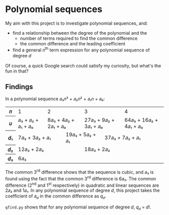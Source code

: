 # Polynomial sequences
My aim with this project is to investigate polynomial sequences, and:
* find a relationship between the degree of the polynomial and the
  * number of terms required to find the common difference
  * the common difference and the leading coefficient
* find a general 𝑛<sup>th</sup> term expression for any polynomial sequence of degree 𝑑

Of course, a quick Google search could satisfy my curiosity, but what's the fun in that?

## Findings
In a polynomial sequence 𝑎₃𝑛³ + 𝑎₂𝑛² + 𝑎₁𝑛 + 𝑎₀:
<table>
	<tr>
		<th>𝑛</th>
		<td colspan="3">1</td>
		<td colspan="3">2</td>
		<td colspan="3">3</td>
		<td colspan="3">4</td>
	</tr>
	<tr>
		<th>𝑢</th>
		<td colspan="3">𝑎₃ + 𝑎₂ + 𝑎₁ + 𝑎₀</td>
		<td colspan="3">8𝑎₃ + 4𝑎₂ + 2𝑎₁ + 𝑎₀</td>
		<td colspan="3">27𝑎₃ + 9𝑎₂ + 3𝑎₁ + 𝑎₀</td>
		<td colspan="3">64𝑎₃ + 16𝑎₂ + 4𝑎₁ + 𝑎₀</td>
	</tr>
	<tr>
		<th>𝑑₁</th>
		<td colspan="4">7𝑎₃ + 3𝑎₂ + 𝑎₁</td>
		<td colspan="4">19𝑎₃ + 5𝑎₂ + 𝑎₁</td>
		<td colspan="4">37𝑎₃ + 7𝑎₂ + 𝑎₁</td>
	</tr>
	<tr>
		<th>𝑑₂</th>
		<td colspan="6">12𝑎₃ + 2𝑎₂</td>
		<td colspan="6">18𝑎₃ + 2𝑎₂</td>
	</tr>
	<tr>
		<th>𝑑₃</th>
		<td colspan="12">6𝑎₃</td>
	</tr>
</table>

The common 3<sup>rd</sup> difference shows that the sequence is cubic, and 𝑎₃ is found using the fact that the common 3<sup>rd</sup> difference is 6𝑎₃. The common difference (2<sup>nd</sup> and 1<sup>st</sup> respectively) in quadratic and linear sequences are 2𝑎₂ and 1𝑎₁. In any polynomial sequence of degree 𝑑, this project takes the coefficient of 𝑎<sub>𝑑</sub> in the common difference as 𝑞<sub>𝑑</sub>.

`qfind.py` shows that for any polynomial sequence of degree 𝑑, 𝑞<sub>𝑑</sub> = 𝑑!.
